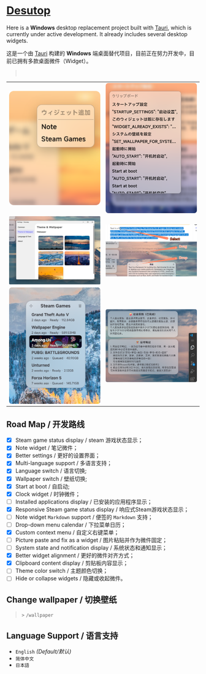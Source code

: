 # **[Desutop](https://github.com/will5933/desutop)**

Here is a **Windows** desktop replacement project built with [Tauri](https://github.com/tauri-apps/tauri), which is currently under active development. It already includes several desktop widgets.

这是一个由 [Tauri](https://github.com/tauri-apps/tauri) 构建的 **Windows** 端桌面替代项目，目前正在努力开发中，目前已拥有多款桌面微件（Widget）。

> <img alt="" title="addwidget" src="static/pic-total.png">

<table>
  <tr>
    <td><img alt="" title="addwidget" src="static/pic-add.png"></td>
    <td><img alt="clipboard" title="clipboard" src="static/pic-clipboard.png"></td>
  </tr>
  <tr>
    <td><img alt="" src="static/pic-switchwallpaper.png"></td>
    <td><img alt="" src="static/pic-dragdrop.png"></td>
  </tr>
  <tr>
    <td><img alt="" src="static/pic-steamgames.png"></td>
    <td><img alt="" src="static/pic-note.png"></td>
  </tr>
</table>

## Road Map / 开发路线

- [x] Steam game status display / steam 游戏状态显示；
- [x] Note widget / 笔记微件；
- [x] Better settings / 更好的设置界面；
- [x] Multi-language support / 多语言支持；
- [x] Language switch / 语言切换;
- [x] Wallpaper switch / 壁纸切换;
- [x] Start at boot / 自启动;
- [x] Clock widget / 时钟微件；
- [ ] Installed applications display / 已安装的应用程序显示；
- [x] Responsive Steam game status display / 响应式Steam游戏状态显示；
- [ ] Note widget `Markdown` support / 便签的 `Markdown` 支持；
- [ ] Drop-down menu calendar / 下拉菜单日历；
- [x] Custom context menu / 自定义右键菜单；
- [ ] Picture paste and fix as a widget / 图片粘贴并作为微件固定；
- [ ] System state and notification display / 系统状态和通知显示；
- [x] Better widget alignment / 更好的微件对齐方式；
- [x] Clipboard content display / 剪贴板内容显示；
- [ ] Theme color switch / 主题颜色切换；
- [ ] Hide or collapse widgets / 隐藏或收起微件。

## Change wallpaper / 切换壁纸

> `>` `/wallpaper`

## Language Support / 语言支持

- `English` *(Default/默认)*
- `简体中文`
- `日本語`